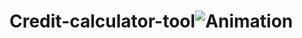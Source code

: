 # Credit-calculator-tool![Animation](https://user-images.githubusercontent.com/102432345/174454488-7be89ea5-f960-4f7e-b637-ffda46182ea1.gif)
